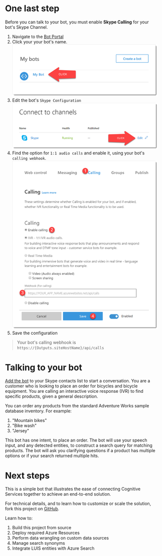 # One last step
Before you can talk to your bot, you must enable **Skype Calling** for your bot's Skype Channel.

1. Navigate to the [Bot Portal][5]
1. Click your your bot's name.  
![screenshot][1]
1. Edit the bot's `Skype Configuration`  
![screenshot][2]
1. Find the option for `1:1 audio calls` and enable it, using your bot's `calling webhook`.  
![screenshot][3]
1. Save the configuration
> Your bot's calling webhook is `https://{Outputs.siteHostName}/api/calls`

# Talking to your bot
[Add the bot][6] to your Skype contacts list to start a conversation. You are a customer who is looking to place an order for bicycles and bicycle equipment. You are calling an interactive voice response (IVR) to find specific products, given a general description.

You can order any products from the standard Adventure Works sample database inventory. For example:
1. "Mountain bikes"
1. "Bike wash"
1. "Jersey"

This bot has one intent, to place an order. The bot will use your speech input, and any detected entities, to construct a search query for matching products. The bot will ask you clarifying questions if a product has multiple options or if your search returned multiple hits.

# Next steps
This is a simple bot that illustrates the ease of connecting Cognitive Services together to achieve an end-to-end solution.

For technical details, and to learn how to customize or scale the solution, fork this project on [GitHub][7].

Learn how to:
1. Build this project from source
1. Deploy required Azure Resources
1. Perform data wrangling on custom data sources
1. Manage search synonyms
1. Integrate LUIS entities with Azure Search

[1]: ../../assets/skype-channel-01.png
[2]: ../../assets/skype-channel-02.png
[3]: ../../assets/skype-channel-03.png
[5]: https://dev.botframework.com/bots
[6]: https://join.skype.com/bot/{Outputs.appId}
[7]: https://github.com/Azure/cortana-intelligence-call-center-solution